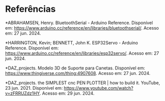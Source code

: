 # Referências

*ABRAHAMSEN, Henry. BluetoothSerial - Arduino Reference. Disponível em: https://www.arduino.cc/reference/en/libraries/bluetoothserial/. Acesso em: 27 jun. 2024.

*HARRINGTON, Kevin; BENNETT, John K. ESP32Servo - Arduino Reference. Disponível em: https://www.arduino.cc/reference/en/libraries/esp32servo/. Acesso em: 27 jun. 2024.

*DAZ_projects. Modelo 3D de Suporte para Canetas. Disponível em: https://www.thingiverse.com/thing:4907608. Acesso em: 27 jun. 2024.

*DAZ_projects. the SIMPLEST cnc PEN PLOTTER | how to build it. YouTube, 23 jun. 2021. Disponível em: https://www.youtube.com/watch?v=zFRRUZdz1HY. Acesso em: 29 jun. 2024.
